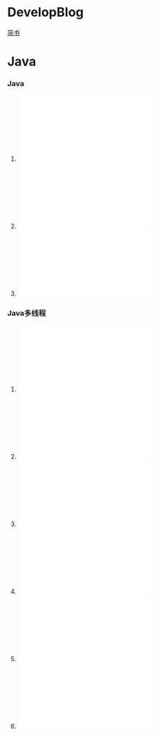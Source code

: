 # DevelopBlog

[简书](http://www.jianshu.com/u/e35a93f11919)

# Java

### Java

1.  ![java运行时数据区域](java/java运行时数据区域.md) 
2.  ![java GC算法](java/java_GC算法.md) 
3.  ![java类加载机制](java/java类加载机制.md) 


### Java多线程


1.  ![java多线程之一——Java内存模型（JMM）](java/java多线程之一——Java内存模型（JMM）.md) 
2.  ![java多线程之二——Synchronized](java/java多线程之二——Synchronized.md) 
3.  ![java多线程之三——volatile](java/java多线程之三——volatile.md) 
4.  ![java多线程之四——LockSupport](java/java多线程之四——LockSupport.md) 
5.  ![java多线程之五——AbstractQueuedSynchronizer(AQS)源码分析](java/java多线程之五——AbstractQueuedSynchronizer(AQS)源码分析.md) 
6.  ![java多线程之六——重入锁ReentrantLock](java/java多线程之六——重入锁ReentrantLock.md) 

